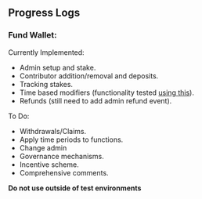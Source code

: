 ## Progress Logs

### Fund Wallet:
Currently Implemented:

* Admin setup and stake.
* Contributor addition/removal and deposits.
* Tracking stakes.
* Time based modifiers (functionality tested [using this](https://github.com/ads365/Time-Based-Modifiers)).
* Refunds (still need to add admin refund event).

To Do:

* Withdrawals/Claims.
* Apply time periods to functions.
* Change admin
* Governance mechanisms.
* Incentive scheme.
* Comprehensive comments.

**Do not use outside of test environments**
